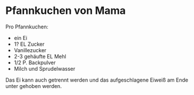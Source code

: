 # Pfannkuchen von Mama

Pro Pfannkuchen:

- ein Ei
- 1? EL Zucker
- Vanillezucker
- 2-3 gehäufte EL Mehl
- 1/2 P. Backpulver
- Milch und Sprudelwasser

Das Ei kann auch getrennt werden und das aufgeschlagene Eiweiß am Ende unter gehoben werden.